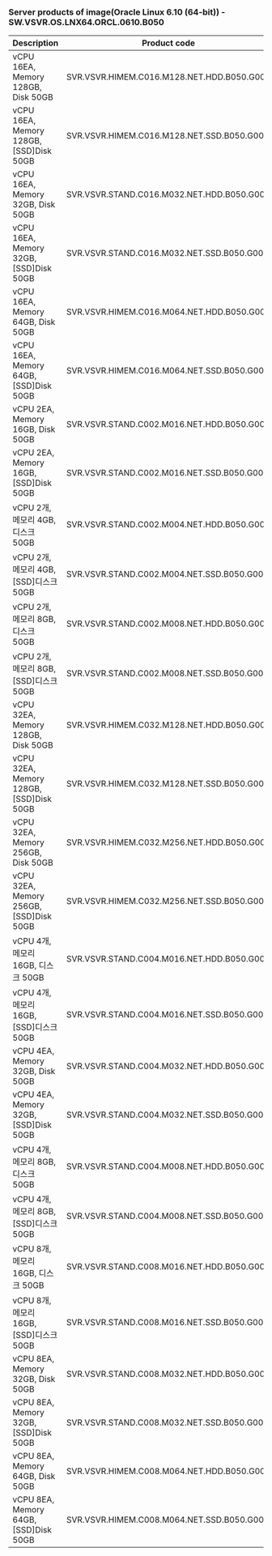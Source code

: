 ### Server products of image(Oracle Linux 6.10 (64-bit)) - SW.VSVR.OS.LNX64.ORCL.0610.B050

Description | Product code | Type | Pub | Fin | Gov |
-- | -- | -- | -- | -- | -- |
vCPU 16EA, Memory 128GB, Disk 50GB | SVR.VSVR.HIMEM.C016.M128.NET.HDD.B050.G001 | HIMEM | X | O | X |
vCPU 16EA, Memory 128GB, [SSD]Disk 50GB | SVR.VSVR.HIMEM.C016.M128.NET.SSD.B050.G001 | HIMEM | X | O | X |
vCPU 16EA, Memory 32GB, Disk 50GB | SVR.VSVR.STAND.C016.M032.NET.HDD.B050.G001 | STAND | X | O | X |
vCPU 16EA, Memory 32GB, [SSD]Disk 50GB | SVR.VSVR.STAND.C016.M032.NET.SSD.B050.G001 | STAND | X | O | X |
vCPU 16EA, Memory 64GB, Disk 50GB | SVR.VSVR.HIMEM.C016.M064.NET.HDD.B050.G001 | HIMEM | X | O | X |
vCPU 16EA, Memory 64GB, [SSD]Disk 50GB | SVR.VSVR.HIMEM.C016.M064.NET.SSD.B050.G001 | HIMEM | X | O | X |
vCPU 2EA, Memory 16GB, Disk 50GB | SVR.VSVR.STAND.C002.M016.NET.HDD.B050.G001 | STAND | X | O | X |
vCPU 2EA, Memory 16GB, [SSD]Disk 50GB | SVR.VSVR.STAND.C002.M016.NET.SSD.B050.G001 | STAND | X | O | X |
vCPU 2개, 메모리 4GB, 디스크 50GB | SVR.VSVR.STAND.C002.M004.NET.HDD.B050.G001 | STAND | X | O | X |
vCPU 2개, 메모리 4GB, [SSD]디스크 50GB | SVR.VSVR.STAND.C002.M004.NET.SSD.B050.G001 | STAND | X | O | X |
vCPU 2개, 메모리 8GB, 디스크 50GB | SVR.VSVR.STAND.C002.M008.NET.HDD.B050.G001 | STAND | X | O | X |
vCPU 2개, 메모리 8GB, [SSD]디스크 50GB | SVR.VSVR.STAND.C002.M008.NET.SSD.B050.G001 | STAND | X | O | X |
vCPU 32EA, Memory 128GB, Disk 50GB | SVR.VSVR.HIMEM.C032.M128.NET.HDD.B050.G001 | HIMEM | X | O | X |
vCPU 32EA, Memory 128GB, [SSD]Disk 50GB | SVR.VSVR.HIMEM.C032.M128.NET.SSD.B050.G001 | HIMEM | X | O | X |
vCPU 32EA, Memory 256GB, Disk 50GB | SVR.VSVR.HIMEM.C032.M256.NET.HDD.B050.G001 | HIMEM | X | O | X |
vCPU 32EA, Memory 256GB, [SSD]Disk 50GB | SVR.VSVR.HIMEM.C032.M256.NET.SSD.B050.G001 | HIMEM | X | O | X |
vCPU 4개, 메모리 16GB, 디스크 50GB | SVR.VSVR.STAND.C004.M016.NET.HDD.B050.G001 | STAND | X | O | X |
vCPU 4개, 메모리 16GB, [SSD]디스크 50GB | SVR.VSVR.STAND.C004.M016.NET.SSD.B050.G001 | STAND | X | O | X |
vCPU 4EA, Memory 32GB, Disk 50GB | SVR.VSVR.STAND.C004.M032.NET.HDD.B050.G001 | STAND | X | O | X |
vCPU 4EA, Memory 32GB, [SSD]Disk 50GB | SVR.VSVR.STAND.C004.M032.NET.SSD.B050.G001 | STAND | X | O | X |
vCPU 4개, 메모리 8GB, 디스크 50GB | SVR.VSVR.STAND.C004.M008.NET.HDD.B050.G001 | STAND | X | O | X |
vCPU 4개, 메모리 8GB, [SSD]디스크 50GB | SVR.VSVR.STAND.C004.M008.NET.SSD.B050.G001 | STAND | X | O | X |
vCPU 8개, 메모리 16GB, 디스크 50GB | SVR.VSVR.STAND.C008.M016.NET.HDD.B050.G001 | STAND | X | O | X |
vCPU 8개, 메모리 16GB, [SSD]디스크 50GB | SVR.VSVR.STAND.C008.M016.NET.SSD.B050.G001 | STAND | X | O | X |
vCPU 8EA, Memory 32GB, Disk 50GB | SVR.VSVR.STAND.C008.M032.NET.HDD.B050.G001 | STAND | X | O | X |
vCPU 8EA, Memory 32GB, [SSD]Disk 50GB | SVR.VSVR.STAND.C008.M032.NET.SSD.B050.G001 | STAND | X | O | X |
vCPU 8EA, Memory 64GB, Disk 50GB | SVR.VSVR.HIMEM.C008.M064.NET.HDD.B050.G001 | HIMEM | X | O | X |
vCPU 8EA, Memory 64GB, [SSD]Disk 50GB | SVR.VSVR.HIMEM.C008.M064.NET.SSD.B050.G001 | HIMEM | X | O | X |
